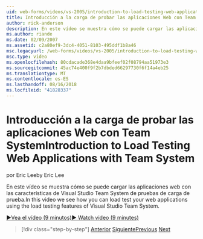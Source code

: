 ```yaml
---
uid: web-forms/videos/vs-2005/introduction-to-load-testing-web-applications-with-team-system
title: Introducción a la carga de probar las aplicaciones Web con Team System | Microsoft Docs
author: rick-anderson
description: En este vídeo se muestra cómo se puede cargar las aplicaciones web con las características de Visual Studio Team System de pruebas de carga de prueba.
ms.author: riande
ms.date: 02/09/2007
ms.assetid: c2a80ef9-3dc4-4051-8103-495ddf1b8a46
msc.legacyurl: /web-forms/videos/vs-2005/introduction-to-load-testing-web-applications-with-team-system
msc.type: video
ms.openlocfilehash: 80cdacade368e4daa9bfeef02f08794aa51973e3
ms.sourcegitcommit: 45ac74e400f9f2b7dbded66297730f6f14a4eb25
ms.translationtype: MT
ms.contentlocale: es-ES
ms.lasthandoff: 08/16/2018
ms.locfileid: "41828337"
---
```

<a name="introduction-to-load-testing-web-applications-with-team-system"></a><span data-ttu-id="68232-103">Introducción a la carga de probar las aplicaciones Web con Team System</span><span class="sxs-lookup"><span data-stu-id="68232-103">Introduction to Load Testing Web Applications with Team System</span></span>
====================
<span data-ttu-id="68232-104">por Eric Lee</span><span class="sxs-lookup"><span data-stu-id="68232-104">by Eric Lee</span></span>

<span data-ttu-id="68232-105">En este vídeo se muestra cómo se puede cargar las aplicaciones web con las características de Visual Studio Team System de pruebas de carga de prueba.</span><span class="sxs-lookup"><span data-stu-id="68232-105">In this video we see how you can load test your web applications using the load testing features of Visual Studio Team System.</span></span>

[<span data-ttu-id="68232-106">&#9654;Vea el vídeo (9 minutos)</span><span class="sxs-lookup"><span data-stu-id="68232-106">&#9654; Watch video (9 minutes)</span></span>](https://channel9.msdn.com/Blogs/ASP-NET-Site-Videos/introduction-to-load-testing-web-applications-with-team-system)

> [!div class="step-by-step"]
> <span data-ttu-id="68232-107">[Anterior](introduction-to-testing-web-applications-with-team-system.md)
> [Siguiente](introduction-to-manual-testing-with-team-system.md)</span><span class="sxs-lookup"><span data-stu-id="68232-107">[Previous](introduction-to-testing-web-applications-with-team-system.md)
[Next](introduction-to-manual-testing-with-team-system.md)</span></span>
